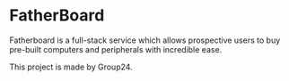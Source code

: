 # FatherBoard

Fatherboard is a full-stack service which allows prospective users to buy pre-built computers and peripherals with incredible ease.

This project is made by Group24.
